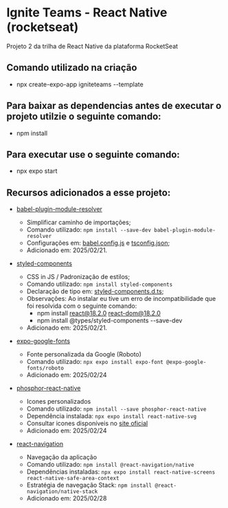 # Ignite Teams - React Native (rocketseat)
Projeto 2 da trilha de React Native da plataforma RocketSeat

## Comando utilizado na criação
- npx create-expo-app igniteteams --template

## Para baixar as dependencias antes de executar o projeto utilzie o seguinte comando:
- npm install

## Para executar use o seguinte comando:
- npx expo start

## Recursos adicionados a esse projeto:
- [babel-plugin-module-resolver](https://github.com/tleunen/babel-plugin-module-resolver/tree/master)
  - Simplificar caminho de importações;
  - Comando utilizado: ```npm install --save-dev babel-plugin-module-resolver```
  - Configurações em: [babel.config.js](./babel.config.js) e [tsconfig.json](./tsconfig.json);
  - Adicionado em: 2025/02/21.

- [styled-components](https://styled-components.com/docs)
  - CSS in JS / Padronização de estilos;
  - Comando utilizado: ```npm install styled-components```
  - Declaração de tipo em: [styled-components.d.ts](./src/styled-components.d.ts);
  - Observações: Ao instalar eu tive um erro de incompatibilidade que foi resolvida com o seguinte comando:
    - npm install react@18.2.0 react-dom@18.2.0
    - npm install @types/styled-components --save-dev
  - Adicionado em: 2025/02/21.

- [expo-google-fonts](https://docs.expo.dev/develop/user-interface/fonts/)
  - Fonte personalizada da Google (Roboto)
  - Comando utilizado: ```npx expo install expo-font @expo-google-fonts/roboto```
  - Adicionado em: 2025/02/24
  
- [phosphor-react-native](https://github.com/duongdev/phosphor-react-native)
  - Icones personalizados
  - Comando utilizado: ```npm install --save phosphor-react-native```
  - Dependência instalada: ```npx expo install react-native-svg```
  - Consultar icones disponíveis no [site oficial](https://phosphoricons.com)
  - Adicionado em: 2025/02/24

- [react-navigation](https://reactnavigation.org/docs/getting-started)
  - Navegação da aplicação
  - Comando utilizado: ```npm install @react-navigation/native```
  - Dependências instaladas: ```npx expo install react-native-screens react-native-safe-area-context```
  - Estratégia de navegação Stack: ```npm install @react-navigation/native-stack```
  - Adicionado em: 2025/02/28